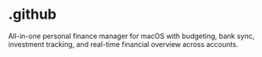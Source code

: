 # .github
All-in-one personal finance manager for macOS with budgeting, bank sync, investment tracking, and real-time financial overview across accounts.
